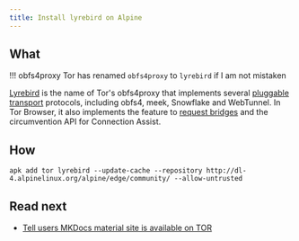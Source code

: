 ```yaml
---
title: Install lyrebird on Alpine
---
```


## What

!!! obfs4proxy
    Tor has renamed `obfs4proxy` to `lyrebird` if I am not mistaken

[Lyrebird](https://gitlab.torproject.org/tpo/anti-censorship/pluggable-transports/lyrebird)
is the name of Tor's obfs4proxy that implements several
[pluggable transport](https://support.torproject.org/glossary/pluggable-transports/)
protocols, including obfs4, meek, Snowflake and WebTunnel.
In Tor Browser, it also implements the feature to [request bridges](https://tb-manual.torproject.org/bridges/)
and the circumvention API for Connection Assist.

## How

```shell
apk add tor lyrebird --update-cache --repository http://dl-4.alpinelinux.org/alpine/edge/community/ --allow-untrusted
```

## Read next

* [Tell users MKDocs material site is available on TOR](../../mkdocs/tell-users-mkdocs-material-site-is-available-on-tor.md)
